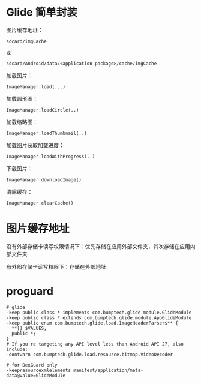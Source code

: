 

# Glide 简单封装

图片缓存地址：

```
sdcard/imgCache

或

sdcard/Android/data/<application package>/cache/imgCache
```


加载图片：

```
ImageManager.load(...)
```

加载圆形图：

```
ImageManager.loadCircle(..)
```

加载缩略图：

```
ImageManager.loadThumbnail(..)
```

加载图片获取加载进度：

```
ImageManager.loadWithProgress(..)
```

下载图片：

```
ImageManager.downloadImage()
```

清除缓存：

```
ImageManager.clearCache()
```

# 图片缓存地址

没有外部存储卡读写权限情况下：优先存储在应用外部文件夹，其次存储在应用内部文件夹

有外部存储卡读写权限下：存储在外部地址

# proguard

```
# glide
-keep public class * implements com.bumptech.glide.module.GlideModule
-keep public class * extends com.bumptech.glide.module.AppGlideModule
-keep public enum com.bumptech.glide.load.ImageHeaderParser$** {
  **[] $VALUES;
  public *;
}
# If you're targeting any API level less than Android API 27, also include:
-dontwarn com.bumptech.glide.load.resource.bitmap.VideoDecoder

# for DexGuard only
-keepresourcexmlelements manifest/application/meta-data@value=GlideModule
```